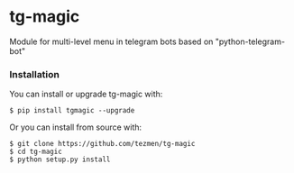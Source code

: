 # tg-magic
Module for multi-level menu in telegram bots based on "python-telegram-bot"

### Installation
You can install or upgrade tg-magic with:
```
$ pip install tgmagic --upgrade
```
Or you can install from source with:
```
$ git clone https://github.com/tezmen/tg-magic
$ cd tg-magic
$ python setup.py install
```